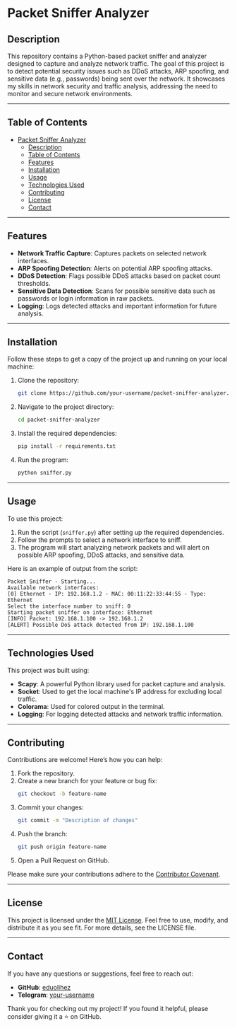 
# Packet Sniffer Analyzer

## Description
This repository contains a Python-based packet sniffer and analyzer designed to capture and analyze network traffic. The goal of this project is to detect potential security issues such as DDoS attacks, ARP spoofing, and sensitive data (e.g., passwords) being sent over the network. It showcases my skills in network security and traffic analysis, addressing the need to monitor and secure network environments.

---

## Table of Contents
- [Packet Sniffer Analyzer](#packet-sniffer-analyzer)
  - [Description](#description)
  - [Table of Contents](#table-of-contents)
  - [Features](#features)
  - [Installation](#installation)
  - [Usage](#usage)
  - [Technologies Used](#technologies-used)
  - [Contributing](#contributing)
  - [License](#license)
  - [Contact](#contact)

---

## Features
- **Network Traffic Capture**: Captures packets on selected network interfaces.
- **ARP Spoofing Detection**: Alerts on potential ARP spoofing attacks.
- **DDoS Detection**: Flags possible DDoS attacks based on packet count thresholds.
- **Sensitive Data Detection**: Scans for possible sensitive data such as passwords or login information in raw packets.
- **Logging**: Logs detected attacks and important information for future analysis.

---

## Installation
Follow these steps to get a copy of the project up and running on your local machine:

1. Clone the repository:
   ```bash
   git clone https://github.com/your-username/packet-sniffer-analyzer.git
   ```
2. Navigate to the project directory:
   ```bash
   cd packet-sniffer-analyzer
   ```
3. Install the required dependencies:
   ```bash
   pip install -r requirements.txt
   ```
4. Run the program:
   ```bash
   python sniffer.py
   ```

---

## Usage
To use this project:
1. Run the script (`sniffer.py`) after setting up the required dependencies.
2. Follow the prompts to select a network interface to sniff.
3. The program will start analyzing network packets and will alert on possible ARP spoofing, DDoS attacks, and sensitive data.

Here is an example of output from the script:

```
Packet Sniffer - Starting...
Available network interfaces:
[0] Ethernet - IP: 192.168.1.2 - MAC: 00:11:22:33:44:55 - Type: Ethernet
Select the interface number to sniff: 0
Starting packet sniffer on interface: Ethernet
[INFO] Packet: 192.168.1.100 -> 192.168.1.2
[ALERT] Possible DoS attack detected from IP: 192.168.1.100
```

---

## Technologies Used
This project was built using:
- **Scapy**: A powerful Python library used for packet capture and analysis.
- **Socket**: Used to get the local machine's IP address for excluding local traffic.
- **Colorama**: Used for colored output in the terminal.
- **Logging**: For logging detected attacks and network traffic information.

---

## Contributing
Contributions are welcome! Here’s how you can help:
1. Fork the repository.
2. Create a new branch for your feature or bug fix:
   ```bash
   git checkout -b feature-name
   ```
3. Commit your changes:
   ```bash
   git commit -m "Description of changes"
   ```
4. Push the branch:
   ```bash
   git push origin feature-name
   ```
5. Open a Pull Request on GitHub.

Please make sure your contributions adhere to the [Contributor Covenant](https://www.contributor-covenant.org/).

---

## License
This project is licensed under the [MIT License](LICENSE). Feel free to use, modify, and distribute it as you see fit. For more details, see the LICENSE file.

---

## Contact
If you have any questions or suggestions, feel free to reach out:
- **GitHub**: [eduolihez](https://github.com/eduolihez)
- **Telegram**: [your-username](t.me/eduolihez)

Thank you for checking out my project! If you found it helpful, please consider giving it a ⭐ on GitHub.
